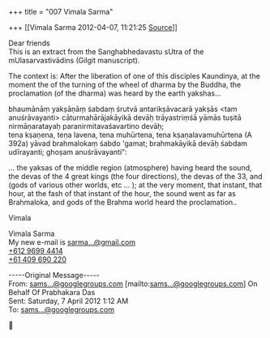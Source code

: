 +++
title = "007 Vimala Sarma"

+++
[[Vimala Sarma	2012-04-07, 11:21:25 [Source](https://groups.google.com/g/samskrita/c/CrBFVjEbETA)]]



Dear friends  
This is an extract from the Sanghabhedavastu sUtra of the mUlasarvastivādins (Gilgit manuscript).

The context is: After the liberation of one of this disciples Kaundinya, at the moment the of the turning of the wheel of dharma by the Buddha, the proclamation (of the dharma) was heard by the earth yakshas...

bhaumānāṃ yakṣāṇāṃ śabdaṃ śrutvā antarikṣāvacarā yakṣās \<tam anuśrāvayanti> cāturmahārājakāyikā devāḥ trāyastriṃśā yāmās tuṣitā nirmāṇaratayaḥ paranirmitavaśavartino devāḥ;  
tena kṣaṇena, teṇa lavena, tena muhūrtena, tena kṣaṇalavamuhūrtena (A 392a) yāvad brahmalokaṃ śabdo 'gamat; brahmakāyikā devāḥ śabdam udīrayanti; ghoṣam anuśrāvayanti":

... the yaksas of the middle region (atmosphere) having heard the sound, the devas of the 4 great kings (the four directions), the devas of the 33, and (gods of various other worlds, etc ... ); at the very moment, that instant, that hour, at the fash of that instant of the hour, the sound went as far as Brahmaloka, and gods of the Brahma world heard the proclamation..

Vimala

Vimala Sarma  
My new e-mail is [sarma...@gmail.com]()  
[+612 9699 4414](tel:+61%202%209699%204414)  
[+61 409 690 220](tel:+61%20409%20690%20220)

  
-----Original Message-----  
From: [sams...@googlegroups.com]() \[mailto:[sams...@googlegroups.com]()\] On Behalf Of Prabhakara Das  
Sent: Saturday, 7 April 2012 1:12 AM  
To: [sams...@googlegroups.com]()  




